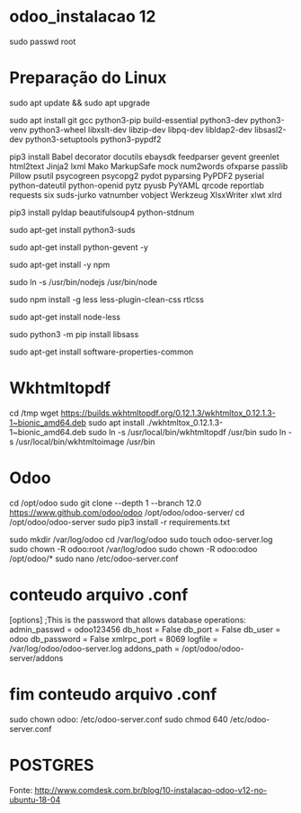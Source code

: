 # odoo_instalacao 12


sudo passwd root


# Preparação do Linux
sudo apt update && sudo apt upgrade

sudo apt install git gcc python3-pip build-essential python3-dev python3-venv python3-wheel libxslt-dev libzip-dev libpq-dev libldap2-dev libsasl2-dev python3-setuptools python3-pypdf2

pip3 install Babel decorator docutils ebaysdk feedparser gevent greenlet html2text Jinja2 lxml Mako MarkupSafe mock num2words ofxparse passlib Pillow psutil psycogreen psycopg2 pydot pyparsing PyPDF2 pyserial python-dateutil python-openid pytz pyusb PyYAML qrcode reportlab requests six suds-jurko vatnumber vobject Werkzeug XlsxWriter xlwt xlrd

pip3 install pyldap beautifulsoup4 python-stdnum

sudo apt-get install python3-suds

sudo apt-get install python-gevent -y

sudo apt-get install -y npm

sudo ln -s /usr/bin/nodejs /usr/bin/node

sudo npm install -g less less-plugin-clean-css rtlcss

sudo apt-get install node-less

sudo python3 -m pip install libsass

sudo apt-get install software-properties-common

# Wkhtmltopdf
cd /tmp
wget https://builds.wkhtmltopdf.org/0.12.1.3/wkhtmltox_0.12.1.3-1~bionic_amd64.deb
sudo apt install ./wkhtmltox_0.12.1.3-1~bionic_amd64.deb
sudo ln -s /usr/local/bin/wkhtmltopdf /usr/bin
sudo ln -s /usr/local/bin/wkhtmltoimage /usr/bin

# Odoo

cd /opt/odoo
sudo git clone --depth 1 --branch 12.0 https://www.github.com/odoo/odoo /opt/odoo/odoo-server/
cd /opt/odoo/odoo-server
sudo pip3 install -r requirements.txt

sudo mkdir /var/log/odoo
cd /var/log/odoo
sudo touch odoo-server.log
sudo chown -R odoo:root /var/log/odoo
sudo chown -R odoo:odoo /opt/odoo/*
sudo nano /etc/odoo-server.conf

# conteudo arquivo .conf
[options]
;This is the password that allows database operations:
admin_passwd = odoo123456
db_host = False
db_port = False
db_user = odoo
db_password = False
xmlrpc_port = 8069
logfile = /var/log/odoo/odoo-server.log
addons_path = /opt/odoo/odoo-server/addons
# fim conteudo arquivo .conf

sudo chown odoo: /etc/odoo-server.conf
sudo chmod 640 /etc/odoo-server.conf

# POSTGRES


Fonte: http://www.comdesk.com.br/blog/10-instalacao-odoo-v12-no-ubuntu-18-04
